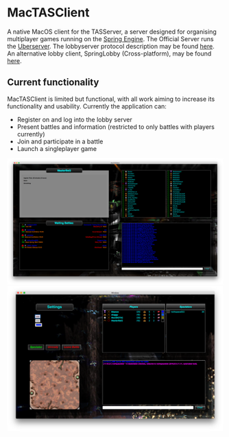 # MacTASClient
A native MacOS client for the TASServer, a server designed for organising multiplayer games running on the [Spring Engine](https://springrts.com). The Official Server runs the [Uberserver](https://github.com/spring/uberserver). The lobbyserver protocol description may be found [here](https://springrts.com/dl/LobbyProtocol/ProtocolDescription.html). An alternative lobby client, SpringLobby (Cross-platform), may be found [here](https://github.com/springlobby/springlobby).

## Current functionality
MacTASClient is limited but functional, with all work aiming to increase its functionality and usability. Currently the application can: 
- Register on and log into the lobby server
- Present battles and information (restricted to only battles with players currently)
- Join and participate in a battle
- Launch a singleplayer game

![Main window](Images/Main%20Window.png?raw=true "Main window")
![Battleroom](Images/Battleroom.png?raw=true "Battleroom")


